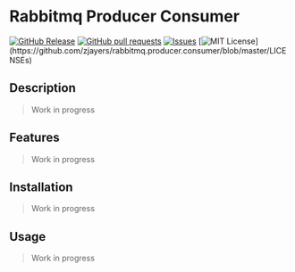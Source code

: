 # Rabbitmq Producer Consumer
[![GitHub Release](https://img.shields.io/github/release/zjayers/rabbitmq.producer.consumer.svg?style=flat)]()
[![GitHub pull requests](https://img.shields.io/github/issues-pr/zjayers/rabbitmq.producer.consumer.svg?style=flat)]()
[![Issues](https://img.shields.io/github/issues-raw/zjayers/rabbitmq.producer.consumer.svg?maxAge=25000)](https://github.com/zjayers/rabbitmq.producer.consumer/issues)
[![MIT License](https://img.shields.io/apm/l/atomic-ui.svg?)](https://github.com/zjayers/rabbitmq.producer.consumer/blob/master/LICENSEs)

## Description

> Work in progress

## Features

> Work in progress

## Installation

> Work in progress

## Usage

> Work in progress